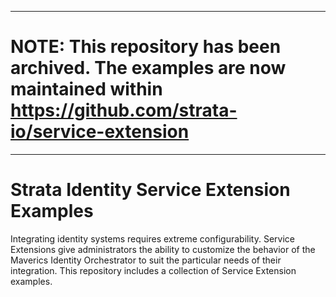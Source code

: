 ----
# NOTE: This repository has been archived. The examples are now maintained within https://github.com/strata-io/service-extension
----
# Strata Identity Service Extension Examples

Integrating identity systems requires extreme configurability. Service Extensions 
give administrators the ability to customize the behavior of the Maverics Identity 
Orchestrator to suit the particular needs of their integration. This repository 
includes a collection of Service Extension examples.
